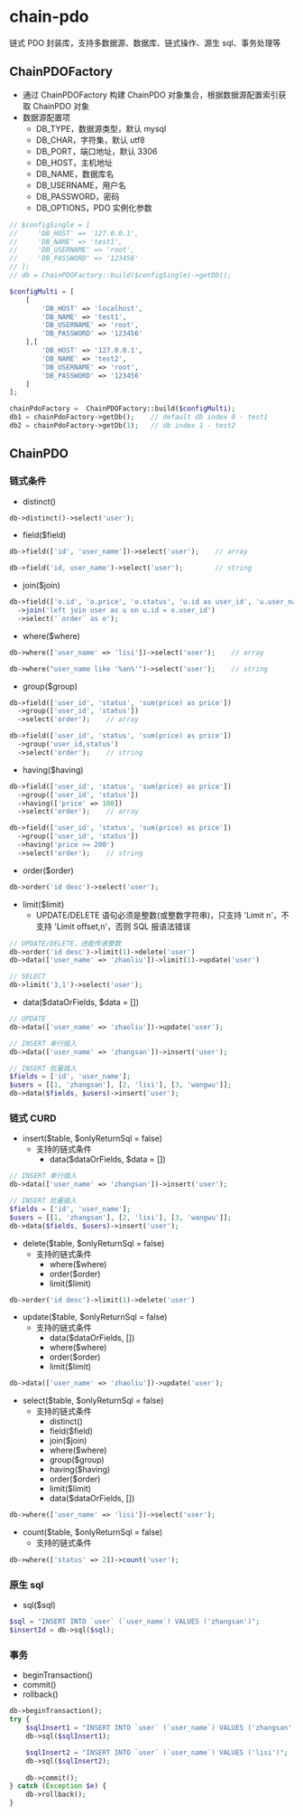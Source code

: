 # chain-pdo
链式 PDO 封装库，支持多数据源、数据库、链式操作、源生 sql、事务处理等

## ChainPDOFactory
- 通过 ChainPDOFactory 构建 ChainPDO 对象集合，根据数据源配置索引获取 ChainPDO 对象
- 数据源配置项
  - DB_TYPE，数据源类型，默认 mysql
  - DB_CHAR，字符集，默认 utf8
  - DB_PORT，端口地址，默认 3306
  - DB_HOST，主机地址
  - DB_NAME，数据库名
  - DB_USERNAME，用户名
  - DB_PASSWORD，密码
  - DB_OPTIONS，PDO 实例化参数
```php
// $configSingle = [
//     'DB_HOST' => '127.0.0.1',
//     'DB_NAME' => 'test1',
//     'DB_USERNAME' => 'root',
//     'DB_PASSWORD' => '123456'
// ];
// db = ChainPDOFactory::build($configSingle)->getDb();

$configMulti = [
    [
        'DB_HOST' => 'localhost',
        'DB_NAME' => 'test1',
        'DB_USERNAME' => 'root',
        'DB_PASSWORD' => '123456'
    ],[
        'DB_HOST' => '127.0.0.1',
        'DB_NAME' => 'test2',
        'DB_USERNAME' => 'root',
        'DB_PASSWORD' => '123456'
    ]
];

chainPdoFactory =  ChainPDOFactory::build($configMulti);
db1 = chainPdoFactory->getDb();    // default db index 0 - test1
db2 = chainPdoFactory->getDb(1);   // db index 1 - test2
```

## ChainPDO
### 链式条件
- distinct()
```php
db->distinct()->select('user');
```
- field($field)
```php
db->field(['id', 'user_name'])->select('user');    // array

db->field('id, user_name')->select('user');        // string
```
- join($join)
```php
db->field(['o.id', 'o.price', 'o.status', 'u.id as user_id', 'u.user_name'])
  ->join('left join user as u on u.id = o.user_id')
  ->select('`order` as o');
```
- where($where)
```php
db->where(['user_name' => 'lisi'])->select('user');    // array

db->where("user_name like '%an%'")->select('user');    // string
```
- group($group)
```php
db->field(['user_id', 'status', 'sum(price) as price'])
  ->group(['user_id', 'status'])
  ->select('order');    // array

db->field(['user_id', 'status', 'sum(price) as price'])
  ->group('user_id,status')
  ->select('order');    // string
```
- having($having)
```php
db->field(['user_id', 'status', 'sum(price) as price'])
  ->group(['user_id', 'status'])
  ->having(['price' => 100])
  ->select('order');    // array

db->field(['user_id', 'status', 'sum(price) as price'])
  ->group(['user_id', 'status'])
  ->having('price >= 200')
  ->select('order');    // string
```
- order($order)
```php
db->order('id desc')->select('user');
```
- limit($limit)
  - UPDATE/DELETE 语句必须是整数(或整数字符串)，只支持 'Limit n'，不支持 'Limit offset,n'，否则 SQL 报语法错误
```php
// UPDATE/DELETE，进能传递整数
db->order('id desc')->limit(1)->delete('user')
db->data(['user_name' => 'zhaoliu'])->limit(1)->update('user')

// SELECT
db->limit('3,1')->select('user');
```
  - data($dataOrFields, $data = [])
```php
// UPDATE
db->data(['user_name' => 'zhaoliu'])->update('user');

// INSERT 单行插入
db->data(['user_name' => 'zhangsan'])->insert('user');

// INSERT 批量插入
$fields = ['id', 'user_name'];
$users = [[1, 'zhangsan'], [2, 'lisi'], [3, 'wangwu']];
db->data($fields, $users)->insert('user');
```
### 链式 CURD
- insert($table, $onlyReturnSql = false)
  - 支持的链式条件
    - data($dataOrFields, $data = [])
```php
// INSERT 单行插入
db->data(['user_name' => 'zhangsan'])->insert('user');

// INSERT 批量插入
$fields = ['id', 'user_name'];
$users = [[1, 'zhangsan'], [2, 'lisi'], [3, 'wangwu']];
db->data($fields, $users)->insert('user');
```
- delete($table, $onlyReturnSql = false)
  - 支持的链式条件
    - where($where)
    - order($order)
    - limit($limit)
```php
db->order('id desc')->limit(1)->delete('user')
```
- update($table, $onlyReturnSql = false)
  - 支持的链式条件
    - data($dataOrFields, [])
    - where($where)
    - order($order)
    - limit($limit)
```php
db->data(['user_name' => 'zhaoliu'])->update('user');
```
- select($table, $onlyReturnSql = false)
  - 支持的链式条件
    - distinct()
    - field($field)
    - join($join)
    - where($where)
    - group($group)
    - having($having)
    - order($order)
    - limit($limit)
    - data($dataOrFields, [])
```php
db->where(['user_name' => 'lisi'])->select('user');
```
- count($table, $onlyReturnSql = false)
  - 支持的链式条件
```php
db->where(['status' => 2])->count('user');
```
### 原生 sql
- sql($sql)
```php
$sql = "INSERT INTO `user` (`user_name`) VALUES ('zhangsan')";
$insertId = db->sql($sql);
```
### 事务
- beginTransaction()
- commit()
- rollback()
```php
db->beginTransaction();
try {
    $sqlInsert1 = "INSERT INTO `user` (`user_name`) VALUES ('zhangsan')";
    db->sql($sqlInsert1);

    $sqlInsert2 = "INSERT INTO `user` (`user_name`) VALUES ('lisi')";
    db->sql($sqlInsert2);
    
    db->commit();    
} catch (Exception $e) {
    db->rollback();
} 
```




